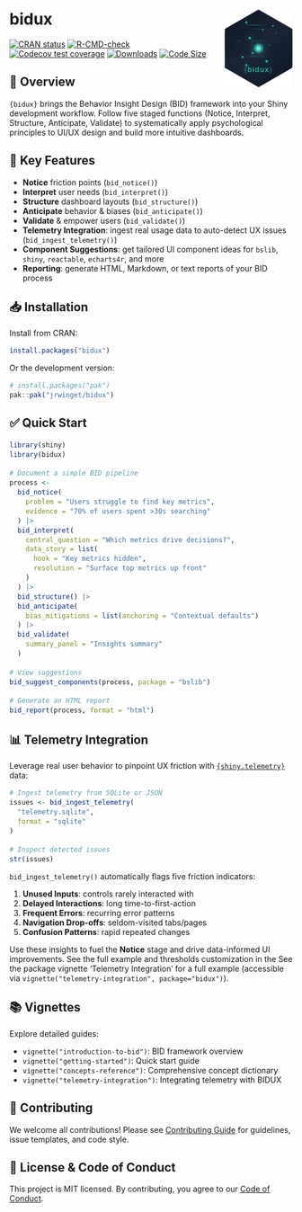 
<!-- README.md is generated from README.Rmd. Please edit that file -->

# bidux <a href="https://github.com/jrwinget/bid-framework"><img src="man/figures/logo.png" align="right" height="138" /></a>

<!-- badges: start -->

[![CRAN
status](https://www.r-pkg.org/badges/version/bidux)](https://cran.r-project.org/package=bidux)
[![R-CMD-check](https://github.com/jrwinget/bidux/actions/workflows/R-CMD-check.yaml/badge.svg)](https://github.com/jrwinget/bidux/actions/workflows/R-CMD-check.yaml)
[![Codecov test
coverage](https://codecov.io/gh/jrwinget/bidux/graph/badge.svg)](https://app.codecov.io/gh/jrwinget/bidux)
[![Downloads](https://cranlogs.r-pkg.org/badges/bidux)](https://cranlogs.r-pkg.org/badges/bidux)
[![Code
Size](https://img.shields.io/github/languages/code-size/jrwinget/bidux)](https://github.com/jrwinget/bidux)
<!-- badges: end -->

## 📖 Overview

`{bidux}` brings the Behavior Insight Design (BID) framework into your
Shiny development workflow. Follow five staged functions (Notice,
Interpret, Structure, Anticipate, Validate) to systematically apply
psychological principles to UI/UX design and build more intuitive
dashboards.

## 🚀 Key Features

- **Notice** friction points (`bid_notice()`)
- **Interpret** user needs (`bid_interpret()`)
- **Structure** dashboard layouts (`bid_structure()`)
- **Anticipate** behavior & biases (`bid_anticipate()`)
- **Validate** & empower users (`bid_validate()`)
- **Telemetry Integration**: ingest real usage data to auto-detect UX
  issues (`bid_ingest_telemetry()`)
- **Component Suggestions**: get tailored UI component ideas for
  `bslib`, `shiny`, `reactable`, `echarts4r`, and more
- **Reporting**: generate HTML, Markdown, or text reports of your BID
  process

## 📥 Installation

Install from CRAN:

``` r
install.packages("bidux")
```

Or the development version:

``` r
# install.packages("pak")
pak::pak("jrwinget/bidux")
```

## ✅ Quick Start

``` r
library(shiny)
library(bidux)

# Document a simple BID pipeline
process <-
  bid_notice(
    problem = "Users struggle to find key metrics",
    evidence = "70% of users spent >30s searching"
  ) |>
  bid_interpret(
    central_question = "Which metrics drive decisions?",
    data_story = list(
      hook = "Key metrics hidden",
      resolution = "Surface top metrics up front"
    )
  ) |>
  bid_structure() |>
  bid_anticipate(
    bias_mitigations = list(anchoring = "Contextual defaults")
  ) |>
  bid_validate(
    summary_panel = "Insights summary"
  )

# View suggestions
bid_suggest_components(process, package = "bslib")

# Generate an HTML report
bid_report(process, format = "html")
```

## 📊 Telemetry Integration

Leverage real user behavior to pinpoint UX friction with
[`{shiny.telemetry}`](https://github.com/Appsilon/shiny.telemetry) data:

``` r
# Ingest telemetry from SQLite or JSON
issues <- bid_ingest_telemetry(
  "telemetry.sqlite",
  format = "sqlite"
)

# Inspect detected issues
str(issues)
```

`bid_ingest_telemetry()` automatically flags five friction indicators:

1.  **Unused Inputs**: controls rarely interacted with
2.  **Delayed Interactions**: long time-to-first-action
3.  **Frequent Errors**: recurring error patterns
4.  **Navigation Drop-offs**: seldom-visited tabs/pages
5.  **Confusion Patterns**: rapid repeated changes

Use these insights to fuel the **Notice** stage and drive data-informed
UI improvements. See the full example and thresholds customization in
the See the package vignette ‘Telemetry Integration’ for a full example
(accessible via `vignette("telemetry-integration", package="bidux")`).

## 📚 Vignettes

Explore detailed guides:

- `vignette("introduction-to-bid")`: BID framework overview
- `vignette("getting-started")`: Quick start guide
- `vignette("concepts-reference")`: Comprehensive concept dictionary
- `vignette("telemetry-integration")`: Integrating telemetry with BIDUX

## 🤝 Contributing

We welcome all contributions! Please see [Contributing
Guide](https://github.com/jrwinget/bidux/blob/main/.github/CONTRIBUTING.md)
for guidelines, issue templates, and code style.

## 📜 License & Code of Conduct

This project is MIT licensed. By contributing, you agree to our [Code of
Conduct](https://github.com/jrwinget/bidux/blob/main/.github/CODE_OF_CONDUCT.md).
